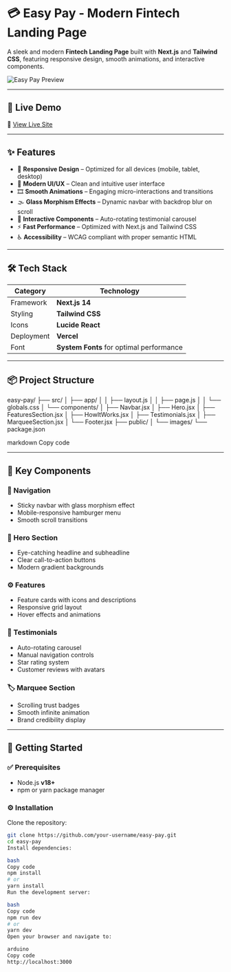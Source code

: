 # 💳 Easy Pay - Modern Fintech Landing Page

A sleek and modern **Fintech Landing Page** built with **Next.js** and **Tailwind CSS**, featuring responsive design, smooth animations, and interactive components.

![Easy Pay Preview](https://res.cloudinary.com/due1jwdeq/image/upload/v1761590791/Screenshot_1_lc9fgx.png)

---

## 🚀 Live Demo  
🔗 [View Live Site](https://easy-pay-eta.vercel.app/)

---

## ✨ Features

- 📱 **Responsive Design** – Optimized for all devices (mobile, tablet, desktop)  
- 💎 **Modern UI/UX** – Clean and intuitive user interface  
- 🎞️ **Smooth Animations** – Engaging micro-interactions and transitions  
- 🌫️ **Glass Morphism Effects** – Dynamic navbar with backdrop blur on scroll  
- 🎠 **Interactive Components** – Auto-rotating testimonial carousel  
- ⚡ **Fast Performance** – Optimized with Next.js and Tailwind CSS  
- ♿ **Accessibility** – WCAG compliant with proper semantic HTML  

---

## 🛠️ Tech Stack

| Category | Technology |
|-----------|-------------|
| Framework | **Next.js 14** |
| Styling | **Tailwind CSS** |
| Icons | **Lucide React** |
| Deployment | **Vercel** |
| Font | **System Fonts** for optimal performance |

---

## 📦 Project Structure

easy-pay/
├── src/
│ ├── app/
│ │ ├── layout.js
│ │ ├── page.js
│ │ └── globals.css
│ └── components/
│ ├── Navbar.jsx
│ ├── Hero.jsx
│ ├── FeaturesSection.jsx
│ ├── HowItWorks.jsx
│ ├── Testimonials.jsx
│ ├── MarqueeSection.jsx
│ └── Footer.jsx
├── public/
│ └── images/
└── package.json

markdown
Copy code

---

## 🎯 Key Components

### 🧭 Navigation
- Sticky navbar with glass morphism effect  
- Mobile-responsive hamburger menu  
- Smooth scroll transitions  

### 🦸 Hero Section
- Eye-catching headline and subheadline  
- Clear call-to-action buttons  
- Modern gradient backgrounds  

### ⚙️ Features
- Feature cards with icons and descriptions  
- Responsive grid layout  
- Hover effects and animations  

### 💬 Testimonials
- Auto-rotating carousel  
- Manual navigation controls  
- Star rating system  
- Customer reviews with avatars  

### 🏷️ Marquee Section
- Scrolling trust badges  
- Smooth infinite animation  
- Brand credibility display  

---

## 🚀 Getting Started

### ✅ Prerequisites
- Node.js **v18+**
- npm or yarn package manager

### ⚙️ Installation

Clone the repository:
```bash
git clone https://github.com/your-username/easy-pay.git
cd easy-pay
Install dependencies:

bash
Copy code
npm install
# or
yarn install
Run the development server:

bash
Copy code
npm run dev
# or
yarn dev
Open your browser and navigate to:

arduino
Copy code
http://localhost:3000
